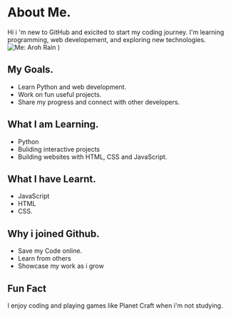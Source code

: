 # About Me.
Hi i 'm new to GitHub and exicited to start my coding journey.
I'm learning programming, web developement, and exploring new technologies.
![Me: Aroh Rain](![anime-male-avatar_950633-915](https://github.com/user-attachments/assets/ffa79c62-9ac6-4da2-950c-58f27bc29051/anime-male-avatar_950633-915.png)
)
)
## My Goals. 
- Learn Python and web development.
- Work on fun useful projects.
- Share my progress and connect with other developers.

## What I am Learning.
- Python
- Buliding interactive projects
- Building websites with HTML, CSS and JavaScript.

## What I have Learnt.
- JavaScript
- HTML
- CSS.
## Why i joined Github.
- Save my Code online.
- Learn from others
- Showcase my work as i grow
## Fun Fact
I  enjoy coding and playing games like Planet Craft when i'm not studying.


